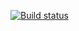 [![Build status](https://ci.appveyor.com/api/projects/status/sg44uoqknvif2pgo/branch/master?svg=true)](https://ci.appveyor.com/project/AlinaChekrizova/ordercard/branch/master)